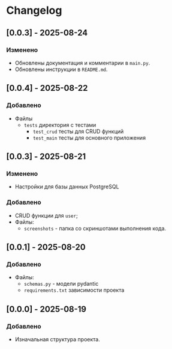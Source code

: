 # Changelog

## [0.0.3] - 2025-08-24

### Изменено

- Обновлены документация и комментарии в `main.py`.
- Обновлены инструкции в `README.md`.

## [0.0.4] - 2025-08-22

### Добавлено

- Файлы
    - `tests` директория с тестами
        - `test_crud` тесты для CRUD функций
        - `test_main` тесты для основного приложения

## [0.0.3] - 2025-08-21

### Изменено

- Настройки для базы данных PostgreSQL

### Добавлено

- CRUD функции для `user`;
- Файлы:
    - `screenshots` - папка со скриншотами выполнения кода.

## [0.0.1] - 2025-08-20

### Добавлено

- Файлы:
    - `schemas.py` - модели pydantic
    - `requirements.txt` зависимости проекта

## [0.0.0] - 2025-08-19

### Добавлено

- Изначальная структура проекта.